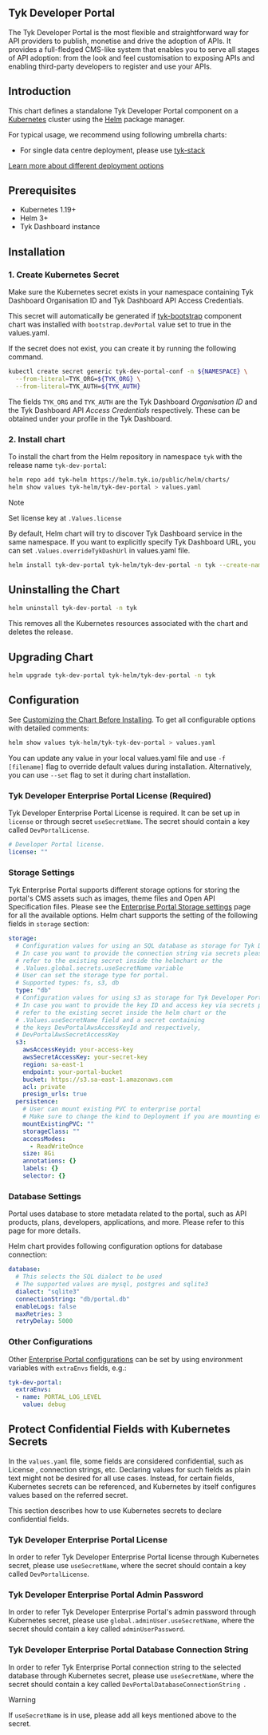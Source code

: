 ## Tyk Developer Portal
The Tyk Developer Portal is the most flexible and straightforward way for API providers to publish, monetise and drive the adoption of APIs. It provides a full-fledged CMS-like system that enables you to serve all stages of API adoption: from the look and feel customisation to exposing APIs and enabling third-party developers to register and use your APIs.

## Introduction
This chart defines a standalone Tyk Developer Portal component on a [Kubernetes](https://kubernetes.io/) cluster using the [Helm](https://helm.sh/) package manager.

For typical usage, we recommend using following umbrella charts:
* For single data centre deployment, please use [tyk-stack](https://github.com/TykTechnologies/tyk-charts/tree/main/tyk-stack)

[Learn more about different deployment options](https://tyk.io/docs/apim/)

## Prerequisites
* Kubernetes 1.19+
* Helm 3+
* Tyk Dashboard instance

## Installation
### 1. Create Kubernetes Secret

Make sure the Kubernetes secret exists in your namespace containing Tyk Dashboard Organisation ID and Tyk Dashboard API Access Credentials.

This secret will automatically be generated if [tyk-bootstrap](../tyk-bootstrap/) component chart was installed with `bootstrap.devPortal` value set to true in the values.yaml.

If the secret does not exist, you can create it by running the following command.

```bash
kubectl create secret generic tyk-dev-portal-conf -n ${NAMESPACE} \
  --from-literal=TYK_ORG=${TYK_ORG} \
  --from-literal=TYK_AUTH=${TYK_AUTH}
```

The fields `TYK_ORG` and `TYK_AUTH` are the Tyk Dashboard _Organisation ID_ and the Tyk Dashboard API _Access Credentials_ respectively. These can be obtained under your profile in the Tyk Dashboard.

### 2. Install chart
To install the chart from the Helm repository in namespace `tyk` with the release name `tyk-dev-portal`:
```bash
helm repo add tyk-helm https://helm.tyk.io/public/helm/charts/
helm show values tyk-helm/tyk-dev-portal > values.yaml 
```
> [!NOTE]
> Set license key at `.Values.license`

 By default, Helm chart will try to discover Tyk Dashboard service in the same namespace. If you want to explicitly specify Tyk Dashboard URL, you can set `.Values.overrideTykDashUrl` in values.yaml file.

```bash
helm install tyk-dev-portal tyk-helm/tyk-dev-portal -n tyk --create-namespace -f values.yaml
```
## Uninstalling the Chart
```bash
helm uninstall tyk-dev-portal -n tyk
```

This removes all the Kubernetes resources associated with the chart and deletes the release.

## Upgrading Chart
```bash
helm upgrade tyk-dev-portal tyk-helm/tyk-dev-portal -n tyk
```

## Configuration
See [Customizing the Chart Before Installing](https://helm.sh/docs/intro/using_helm/#customizing-the-chart-before-installing). To get all configurable options with detailed comments:
```bash
helm show values tyk-helm/tyk-tyk-dev-portal > values.yaml 
```
    
You can update any value in your local values.yaml file and use `-f [filename]` flag to override default values during installation. Alternatively, you can use `--set` flag to set it during chart installation.

### Tyk Developer Enterprise Portal License (Required)

Tyk Developer Enterprise Portal License is required. It can be set up in `license` or through secret `useSecretName`. The secret should contain a key called `DevPortalLicense`.

```yaml
# Developer Portal license.
license: ""
```

### Storage Settings

Tyk Enterprise Portal supports different storage options for storing the portal's CMS assets such as images, theme files and Open API Specification files. Please see the [Enterprise Portal Storage settings](https://tyk.io/docs/tyk-stack/tyk-developer-portal/enterprise-developer-portal/install-tyk-enterprise-portal/configuration#portal-settings) page for all the available options. Helm chart supports the setting of the following fields in `storage` section:

```yaml
storage:
  # Configuration values for using an SQL database as storage for Tyk Developer Portal
  # In case you want to provide the connection string via secrets please
  # refer to the existing secret inside the helmchart or the
  # .Values.global.secrets.useSecretName variable
  # User can set the storage type for portal.
  # Supported types: fs, s3, db
  type: "db"
  # Configuration values for using s3 as storage for Tyk Developer Portal
  # In case you want to provide the key ID and access key via secrets please
  # refer to the existing secret inside the helm chart or the
  # .Values.useSecretName field and a secret containing
  # the keys DevPortalAwsAccessKeyId and respectively,
  # DevPortalAwsSecretAccessKey
  s3:
    awsAccessKeyid: your-access-key
    awsSecretAccessKey: your-secret-key
    region: sa-east-1
    endpoint: your-portal-bucket
    bucket: https://s3.sa-east-1.amazonaws.com
    acl: private
    presign_urls: true
  persistence:
    # User can mount existing PVC to enterprise portal
    # Make sure to change the kind to Deployment if you are mounting existing PVC 
    mountExistingPVC: ""
    storageClass: ""
    accessModes:
      - ReadWriteOnce
    size: 8Gi
    annotations: {}
    labels: {}
    selector: {}
```

### Database Settings
Portal uses database to store metadata related to the portal, such as API products, plans, developers, applications, and more.
Please refer to this page for more details.

Helm chart provides following configuration options for database connection:

```yaml
database:
  # This selects the SQL dialect to be used
  # The supported values are mysql, postgres and sqlite3
  dialect: "sqlite3"
  connectionString: "db/portal.db"
  enableLogs: false
  maxRetries: 3
  retryDelay: 5000
```



### Other Configurations

Other [Enterprise Portal configurations](https://tyk.io/docs/tyk-stack/tyk-developer-portal/enterprise-developer-portal/install-tyk-enterprise-portal/configuration) can be set by using environment variables with `extraEnvs` fields, e.g.:

```yaml
tyk-dev-portal:
  extraEnvs:
  - name: PORTAL_LOG_LEVEL
    value: debug
```


## Protect Confidential Fields with Kubernetes Secrets
In the `values.yaml` file, some fields are considered confidential, such as License , connection strings, etc.
Declaring values for such fields as plain text might not be desired for all use cases. Instead, for certain fields,
Kubernetes secrets can be referenced, and Kubernetes by itself configures values based on the referred secret.

This section describes how to use Kubernetes secrets to declare confidential fields.

### Tyk Developer Enterprise Portal License

In order to refer Tyk Developer Enterprise Portal license through Kubernetes secret, please use `useSecretName`, 
where the secret should contain a key called `DevPortalLicense`.

### Tyk Developer Enterprise Portal Admin Password

In order to refer Tyk Developer Enterprise Portal's admin password through Kubernetes secret, 
please use `global.adminUser.useSecretName`, where the secret should contain a key called `adminUserPassword`.

### Tyk Developer Enterprise Portal Database Connection String

In order to refer Tyk Enterprise Portal connection string to the selected database through Kubernetes secret,
please use `useSecretName`, where the secret should contain a key called 
`DevPortalDatabaseConnectionString `.

> [!WARNING]
> If `useSecretName` is in use, please add all keys mentioned above to the secret. 
    